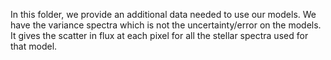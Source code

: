 In this folder, we provide an additional data needed to use our models.
We have the variance spectra which is not the uncertainty/error on the models. It gives the scatter in flux at each pixel for all the stellar spectra used for that model.
